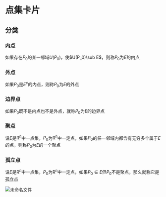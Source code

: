 # 点集卡片

## 分类

### 内点

如果存在$P_0$的某一邻域$U(P_0)$，使$U(P_0)\sub E$，则称$P_0$为$E$的内点

### 外点

如果$P_0$是$E^c$的内点，则称$P_0$为$E$的外点

### 边界点

如果$P_0$既不是内点也不是外点，就称$P_0$为$E$的边界点

### 聚点

设$E$是$\mathrm{R}^n$中一点集，$P_0$为$\mathrm{R}^n$中一定点，如果$P_0$的任一邻域内都含有无穷多个属于$E$的点，则称$P_0$为$E$的一个聚点

### 孤立点

设$E$是$\mathrm{R}^n$中一点集，$P_0$为$\mathrm{R}^n$中一定点，如果$P_0\in E$但$P_0$不是聚点，那么就称它是孤立点

![未命名文件](C:\Downloads\beiyong\未命名文件-1616647435925.jpg)